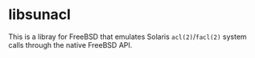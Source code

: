 # libsunacl

This is a libray for FreeBSD that emulates Solaris `acl(2)`/`facl(2)` system calls through the native FreeBSD API.
